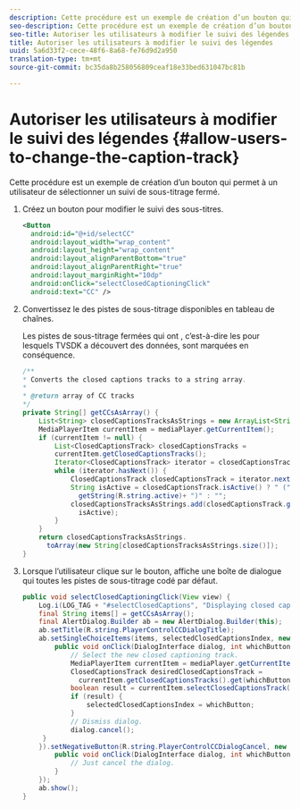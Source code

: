 ```yaml
---
description: Cette procédure est un exemple de création d’un bouton qui permet à un utilisateur de sélectionner un suivi de sous-titrage fermé.
seo-description: Cette procédure est un exemple de création d’un bouton qui permet à un utilisateur de sélectionner un suivi de sous-titrage fermé.
seo-title: Autoriser les utilisateurs à modifier le suivi des légendes
title: Autoriser les utilisateurs à modifier le suivi des légendes
uuid: 5a6d33f2-cece-48f6-8a68-fe76d9d2a950
translation-type: tm+mt
source-git-commit: bc35da8b258056809ceaf18e33bed631047bc81b

---
```



# Autoriser les utilisateurs à modifier le suivi des légendes {#allow-users-to-change-the-caption-track}

Cette procédure est un exemple de création d’un bouton qui permet à un utilisateur de sélectionner un suivi de sous-titrage fermé.

1. Créez un bouton pour modifier le suivi des sous-titres.

   ```xml
   <Button 
     android:id="@+id/selectCC" 
     android:layout_width="wrap_content" 
     android:layout_height="wrap_content" 
     android:layout_alignParentBottom="true" 
     android:layout_alignParentRight="true" 
     android:layout_marginRight="10dp" 
     android:onClick="selectClosedCaptioningClick" 
     android:text="CC" /> 
   ```

1. Convertissez le  des pistes de sous-titrage disponibles en tableau de chaînes.

   Les pistes de sous-titrage fermées qui ont  , c’est-à-dire les  pour lesquels TVSDK a découvert des données, sont marquées en conséquence.

   ```java
   /** 
   * Converts the closed captions tracks to a string array. 
   * 
   * @return array of CC tracks 
   */ 
   private String[] getCCsAsArray() { 
       List<String> closedCaptionsTracksAsStrings = new ArrayList<String>(); 
       MediaPlayerItem currentItem = mediaPlayer.getCurrentItem(); 
       if (currentItem != null) { 
           List<ClosedCaptionsTrack> closedCaptionsTracks = 
           currentItem.getClosedCaptionsTracks(); 
           Iterator<ClosedCaptionsTrack> iterator = closedCaptionsTracks.iterator(); 
           while (iterator.hasNext()) { 
               ClosedCaptionsTrack closedCaptionsTrack = iterator.next(); 
               String isActive = closedCaptionsTrack.isActive() ? " (" +  
                 getString(R.string.active)+ ")" : ""; 
               closedCaptionsTracksAsStrings.add(closedCaptionsTrack.getName() +  
                 isActive); 
           } 
       } 
       return closedCaptionsTracksAsStrings. 
         toArray(new String[closedCaptionsTracksAsStrings.size()]); 
   } 
   ```

1. Lorsque l’utilisateur clique sur le bouton, affiche une boîte de dialogue qui toutes les pistes de sous-titrage codé par défaut.

   ```java
   public void selectClosedCaptioningClick(View view) { 
       Log.i(LOG_TAG + "#selectClosedCaptions", "Displaying closed captions chooser dialog."); 
       final String items[] = getCCsAsArray(); 
       final AlertDialog.Builder ab = new AlertDialog.Builder(this); 
       ab.setTitle(R.string.PlayerControlCCDialogTitle); 
       ab.setSingleChoiceItems(items, selectedClosedCaptionsIndex, new DialogInterface.OnClickListener() { 
           public void onClick(DialogInterface dialog, int whichButton) { 
               // Select the new closed captioning track. 
               MediaPlayerItem currentItem = mediaPlayer.getCurrentItem(); 
               ClosedCaptionsTrack desiredClosedCaptionsTrack =  
                 currentItem.getClosedCaptionsTracks().get(whichButton); 
               boolean result = currentItem.selectClosedCaptionsTrack(desiredClosedCaptionsTrack); 
               if (result) { 
                   selectedClosedCaptionsIndex = whichButton; 
               } 
               // Dismiss dialog. 
               dialog.cancel(); 
        } 
       }).setNegativeButton(R.string.PlayerControlCCDialogCancel, new DialogInterface.OnClickListener() { 
           public void onClick(DialogInterface dialog, int whichButton) { 
               // Just cancel the dialog. 
           } 
       }); 
       ab.show(); 
   } 
   ```

